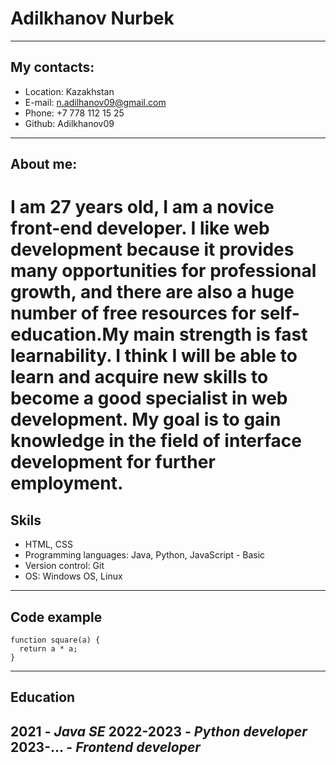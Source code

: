 # Adilkhanov Nurbek
-------------------
## My contacts:

* Location: Kazakhstan
* E-mail: n.adilhanov09@gmail.com
* Phone: +7 778 112 15 25
* Github: Adilkhanov09
-------------------
## About me:

I am 27 years old, I am a novice front-end developer. I like web development because it provides many opportunities for professional growth, and there are also a huge number of free resources for self-education.My main strength is fast learnability. 
I think I will be able to learn and acquire new skills to become a good specialist in web development. My goal is to gain knowledge in the field of interface development for further employment.
===================
## Skils

* HTML, CSS
* Programming languages: Java, Python, JavaScript - Basic
* Version control: Git
* OS: Windows OS, Linux
-------------------
## Code example

```
function square(a) {
  return a * a;
}
```
-------------------
## Education
2021 - ***Java SE***
2022-2023 - ***Python developer***
2023-... - ***Frontend developer***
-------------------